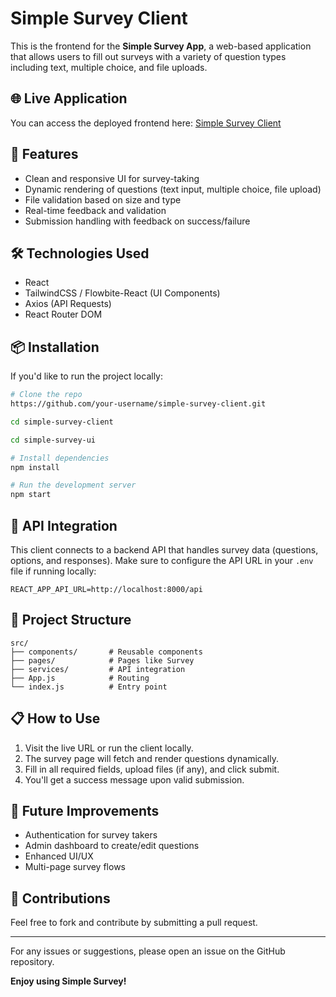 # Simple Survey Client

This is the frontend for the **Simple Survey App**, a web-based application that allows users to fill out surveys with a variety of question types including text, multiple choice, and file uploads.

## 🌐 Live Application
You can access the deployed frontend here: [Simple Survey Client](https://simple-survey-client.onrender.com/survey)

## 🚀 Features
- Clean and responsive UI for survey-taking
- Dynamic rendering of questions (text input, multiple choice, file upload)
- File validation based on size and type
- Real-time feedback and validation
- Submission handling with feedback on success/failure

## 🛠️ Technologies Used
- React
- TailwindCSS / Flowbite-React (UI Components)
- Axios (API Requests)
- React Router DOM

## 📦 Installation
If you'd like to run the project locally:

```bash
# Clone the repo
https://github.com/your-username/simple-survey-client.git

cd simple-survey-client

cd simple-survey-ui

# Install dependencies
npm install

# Run the development server
npm start
```

## 🔗 API Integration
This client connects to a backend API that handles survey data (questions, options, and responses). Make sure to configure the API URL in your `.env` file if running locally:

```env
REACT_APP_API_URL=http://localhost:8000/api
```

## 📁 Project Structure
```
src/
├── components/       # Reusable components
├── pages/            # Pages like Survey
├── services/         # API integration
├── App.js            # Routing
└── index.js          # Entry point
```

## 📋 How to Use
1. Visit the live URL or run the client locally.
2. The survey page will fetch and render questions dynamically.
3. Fill in all required fields, upload files (if any), and click submit.
4. You'll get a success message upon valid submission.

## 🧪 Future Improvements
- Authentication for survey takers
- Admin dashboard to create/edit questions
- Enhanced UI/UX
- Multi-page survey flows

## 🤝 Contributions
Feel free to fork and contribute by submitting a pull request.

---

For any issues or suggestions, please open an issue on the GitHub repository.

**Enjoy using Simple Survey!**

